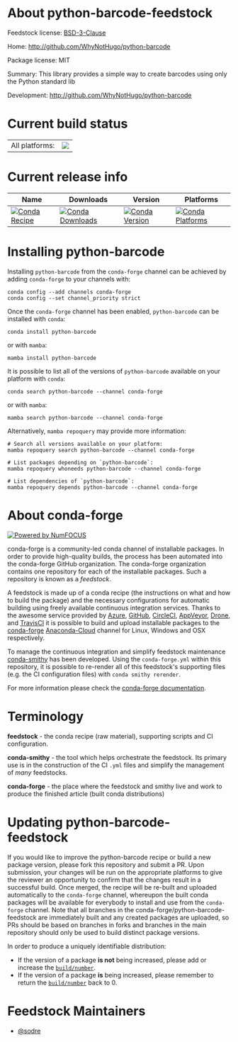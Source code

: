 About python-barcode-feedstock
==============================

Feedstock license: [BSD-3-Clause](https://github.com/conda-forge/python-barcode-feedstock/blob/main/LICENSE.txt)

Home: http://github.com/WhyNotHugo/python-barcode

Package license: MIT

Summary: This library provides a simple way to create barcodes using only the Python standard lib

Development: http://github.com/WhyNotHugo/python-barcode

Current build status
====================


<table><tr><td>All platforms:</td>
    <td>
      <a href="https://dev.azure.com/conda-forge/feedstock-builds/_build/latest?definitionId=7925&branchName=main">
        <img src="https://dev.azure.com/conda-forge/feedstock-builds/_apis/build/status/python-barcode-feedstock?branchName=main">
      </a>
    </td>
  </tr>
</table>

Current release info
====================

| Name | Downloads | Version | Platforms |
| --- | --- | --- | --- |
| [![Conda Recipe](https://img.shields.io/badge/recipe-python--barcode-green.svg)](https://anaconda.org/conda-forge/python-barcode) | [![Conda Downloads](https://img.shields.io/conda/dn/conda-forge/python-barcode.svg)](https://anaconda.org/conda-forge/python-barcode) | [![Conda Version](https://img.shields.io/conda/vn/conda-forge/python-barcode.svg)](https://anaconda.org/conda-forge/python-barcode) | [![Conda Platforms](https://img.shields.io/conda/pn/conda-forge/python-barcode.svg)](https://anaconda.org/conda-forge/python-barcode) |

Installing python-barcode
=========================

Installing `python-barcode` from the `conda-forge` channel can be achieved by adding `conda-forge` to your channels with:

```
conda config --add channels conda-forge
conda config --set channel_priority strict
```

Once the `conda-forge` channel has been enabled, `python-barcode` can be installed with `conda`:

```
conda install python-barcode
```

or with `mamba`:

```
mamba install python-barcode
```

It is possible to list all of the versions of `python-barcode` available on your platform with `conda`:

```
conda search python-barcode --channel conda-forge
```

or with `mamba`:

```
mamba search python-barcode --channel conda-forge
```

Alternatively, `mamba repoquery` may provide more information:

```
# Search all versions available on your platform:
mamba repoquery search python-barcode --channel conda-forge

# List packages depending on `python-barcode`:
mamba repoquery whoneeds python-barcode --channel conda-forge

# List dependencies of `python-barcode`:
mamba repoquery depends python-barcode --channel conda-forge
```


About conda-forge
=================

[![Powered by
NumFOCUS](https://img.shields.io/badge/powered%20by-NumFOCUS-orange.svg?style=flat&colorA=E1523D&colorB=007D8A)](https://numfocus.org)

conda-forge is a community-led conda channel of installable packages.
In order to provide high-quality builds, the process has been automated into the
conda-forge GitHub organization. The conda-forge organization contains one repository
for each of the installable packages. Such a repository is known as a *feedstock*.

A feedstock is made up of a conda recipe (the instructions on what and how to build
the package) and the necessary configurations for automatic building using freely
available continuous integration services. Thanks to the awesome service provided by
[Azure](https://azure.microsoft.com/en-us/services/devops/), [GitHub](https://github.com/),
[CircleCI](https://circleci.com/), [AppVeyor](https://www.appveyor.com/),
[Drone](https://cloud.drone.io/welcome), and [TravisCI](https://travis-ci.com/)
it is possible to build and upload installable packages to the
[conda-forge](https://anaconda.org/conda-forge) [Anaconda-Cloud](https://anaconda.org/)
channel for Linux, Windows and OSX respectively.

To manage the continuous integration and simplify feedstock maintenance
[conda-smithy](https://github.com/conda-forge/conda-smithy) has been developed.
Using the ``conda-forge.yml`` within this repository, it is possible to re-render all of
this feedstock's supporting files (e.g. the CI configuration files) with ``conda smithy rerender``.

For more information please check the [conda-forge documentation](https://conda-forge.org/docs/).

Terminology
===========

**feedstock** - the conda recipe (raw material), supporting scripts and CI configuration.

**conda-smithy** - the tool which helps orchestrate the feedstock.
                   Its primary use is in the construction of the CI ``.yml`` files
                   and simplify the management of *many* feedstocks.

**conda-forge** - the place where the feedstock and smithy live and work to
                  produce the finished article (built conda distributions)


Updating python-barcode-feedstock
=================================

If you would like to improve the python-barcode recipe or build a new
package version, please fork this repository and submit a PR. Upon submission,
your changes will be run on the appropriate platforms to give the reviewer an
opportunity to confirm that the changes result in a successful build. Once
merged, the recipe will be re-built and uploaded automatically to the
`conda-forge` channel, whereupon the built conda packages will be available for
everybody to install and use from the `conda-forge` channel.
Note that all branches in the conda-forge/python-barcode-feedstock are
immediately built and any created packages are uploaded, so PRs should be based
on branches in forks and branches in the main repository should only be used to
build distinct package versions.

In order to produce a uniquely identifiable distribution:
 * If the version of a package **is not** being increased, please add or increase
   the [``build/number``](https://docs.conda.io/projects/conda-build/en/latest/resources/define-metadata.html#build-number-and-string).
 * If the version of a package **is** being increased, please remember to return
   the [``build/number``](https://docs.conda.io/projects/conda-build/en/latest/resources/define-metadata.html#build-number-and-string)
   back to 0.

Feedstock Maintainers
=====================

* [@sodre](https://github.com/sodre/)

